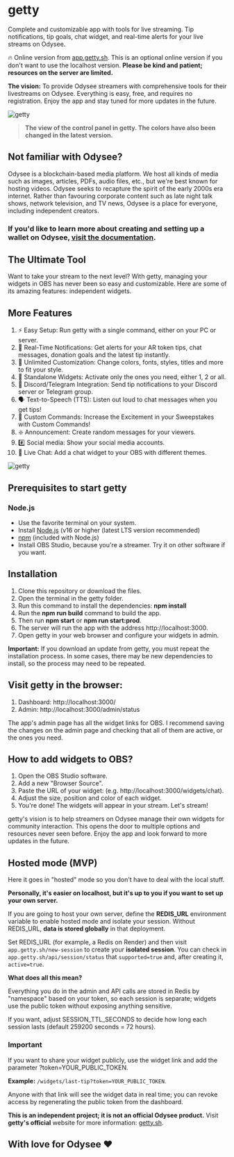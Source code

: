 # getty

Complete and customizable app with tools for live streaming. Tip notifications, tip goals, chat widget, and real-time alerts for your live streams on Odysee.

🔥 Online version from [app.getty.sh](https://app.getty.sh/). This is an optional online version if you don't want to use the localhost version. **Please be kind and patient; resources on the server are limited.**

**The vision:** To provide Odysee streamers with comprehensive tools for their livestreams on Odysee. Everything is easy, free, and requires no registration. Enjoy the app and stay tuned for more updates in the future.

![getty](https://thumbs.odycdn.com/e80ce98bd84093e80b050db245485887.webp)

> **The view of the control panel in getty. The colors have also been changed in the latest version.**

## Not familiar with Odysee?

Odysee is a blockchain-based media platform. We host all kinds of media such as images, articles, PDFs, audio files, etc., but we're best known for hosting videos. Odysee seeks to recapture the spirit of the early 2000s era internet. Rather than favouring corporate content such as late night talk shows, network television, and TV news, Odysee is a place for everyone, including independent creators.

### If you'd like to learn more about creating and setting up a wallet on Odysee, [visit the documentation](https://help.odysee.tv/category-monetization/).

## The Ultimate Tool

Want to take your stream to the next level? With getty, managing your widgets in OBS has never been so easy and customizable. Here are some of its amazing features: independent widgets.

## More Features

1. ⚡ Easy Setup: Run getty with a single command, either on your PC or server.
2. 🔔 Real-Time Notifications: Get alerts for your AR token tips, chat messages, donation goals and the latest tip instantly.
3. 🎨 Unlimited Customization: Change colors, fonts, styles, titles and more to fit your style.
4. 🔄 Standalone Widgets: Activate only the ones you need, either 1, 2 or all.
5. 📢 Discord/Telegram Integration: Send tip notifications to your Discord server or Telegram group.
6. 🗣 Text-to-Speech (TTS): Listen out loud to chat messages when you get tips!
7. 🎉 Custom Commands: Increase the Excitement in your Sweepstakes with Custom Commands!
8. ❇️ Announcement: Create random messages for your viewers.
9. #️⃣ Social media: Show your social media accounts.
10. 💬 Live Chat: Add a chat widget to your OBS with different themes.

![getty](https://thumbs.odycdn.com/2c824f75e3a53242508da449d7b7a558.webp)

## Prerequisites to start getty

### Node.js

- Use the favorite terminal on your system.
- Install [Node.js](https://nodejs.org/) (v16 or higher (latest LTS version recommended)
- [npm](https://www.npmjs.com/) (included with Node.js)
- Install OBS Studio, because you're a streamer. Try it on other software if you want.

## Installation

1. Clone this repository or download the files.
2. Open the terminal in the getty folder.
3. Run this command to install the dependencies: **npm install**
4. Run the **npm run build** command to build the app.
5. Then run **npm start** or **npm run start:prod**.
6. The server will run the app with the address http://localhost:3000.
7. Open getty in your web browser and configure your widgets in admin.

**Important:** If you download an update from getty, you must repeat the installation process. In some cases, there may be new dependencies to install, so the process may need to be repeated.

## Visit getty in the browser:

1. Dashboard: http://localhost:3000/
2. Admin: http://localhost:3000/admin/status

The app's admin page has all the widget links for OBS. I recommend saving the changes on the admin page and checking that all of them are active, or the ones you need.

## How to add widgets to OBS?

1. Open the OBS Studio software.
2. Add a new "Browser Source".
3. Paste the URL of your widget: (e.g. http://localhost:3000/widgets/chat).
4. Adjust the size, position and color of each widget.
5. You're done! The widgets will appear in your stream. Let's stream!

getty's vision is to help streamers on Odysee manage their own widgets for community interaction. This opens the door to multiple options and resources never seen before. Enjoy the app and look forward to more updates in the future.

## Hosted mode (MVP)

Here it goes in "hosted" mode so you don't have to deal with the local stuff.

**Personally, it's easier on localhost, but it's up to you if you want to set up your own server.**

If you are going to host your own server, define the **REDIS_URL** environment variable to enable hosted mode and isolate your session. Without REDIS_URL, **data is stored globally** in that deployment.

Set REDIS_URL (for example, a Redis on Render) and then visit `app.getty.sh/new-session` to create your **isolated session**. You can check in `app.getty.sh/api/session/status` that `supported=true` and, after creating it, `active=true`.

**What does all this mean?**

Everything you do in the admin and API calls are stored in Redis by "namespace" based on your token, so each session is separate; widgets use the public token without exposing anything sensitive.

If you want, adjust SESSION_TTL_SECONDS to decide how long each session lasts (default 259200 seconds = 72 hours).

### Important

If you want to share your widget publicly, use the widget link and add the parameter ?token=YOUR_PUBLIC_TOKEN.

**Example:** `/widgets/last-tip?token=YOUR_PUBLIC_TOKEN`.

Anyone with that link will see the widget data in real time; you can revoke access by regenerating the public token from the dashboard.

**This is an independent project; it is not an official Odysee product.** Visit **getty's official** website for more information: [getty.sh](https://getty.sh/).

## With love for Odysee ❤️
